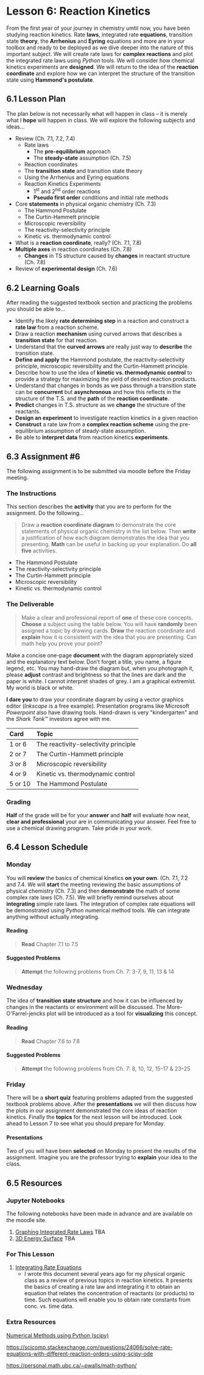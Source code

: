 # Lesson 6: Reaction Kinetics

From the first year of your journey in chemistry umtil now, you have been studying reaction kinetics. Rate **laws**, integrated rate **equations**, transition state **theory**, the **Arrhenius** and **Eyring** equations and more are in your toolbox and ready to be deployed as we dive deeper into the nature of this important subject. We will create rate laws for **complex reactions** and plot the integrated rate laws using *Python* tools. We will consider how chemical kinetics experiments are **designed**. We will return to the idea of the **reaction coordinate** and explore how we can interpret the structure of the transition state using **Hammond's postulate**.  

## 6.1 Lesson Plan
The plan below is not necessarily what will happen in class – it is merely what I **hope** will happen in class. We will explore the following subjects and ideas&hellip;

- Review (Ch. 7.1, 7.2, 7.4)
    - Rate laws 
        - The **pre-equilibrium** approach
        - The **steady-state** assumption (Ch. 7.5)
    - Reaction coordinates
    - The **transition state** and transition state theory
    - Using the Arrhenius and Eyring equations
    - Reaction Kinetics Experiments 
        - 1<sup>st</sup> and 2<sup>nd</sup> order reactions
        - **Pseudo first order** conditions and initial rate methods
- Core **statements** in physical organic chemistry (Ch. 7.3) 
    - The Hammond Postulate
    - The Curtin-Hammett principle
    - Microscopic reversibility
    - The reactivity-selectivity principle
    - Kinetic vs. thermodynamic control
- What is a **reaction coordinate**, really? (Ch. 7.1, 7.8)
- **Multiple axes** in reaction coordinates (Ch. 7.8) 
    - **Changes** in TS structure caused by **changes** in reactant structure (Ch. 7.8)
- Review of **experimental design** (Ch. 7.6) 

## 6.2 Learning Goals
After reading the suggested textbook section and practicing the problems you should be able to&hellip;

- Identify the likely **rate determining step** in a reaction and construct a **rate law** from a reaction scheme.
- Draw a reaction **mechanism** using curved arrows that describes a **transition state** for that reaction.
- Understand that the **curved arrows** are really just way to **describe** the transition state.
- **Define and apply** the Hammond postulate, the reactivity-selectivity principle, microscopic reversibility and the Curtin-Hammett principle.
- Describe how to use the idea of **kinetic vs. thermodynamic control** to provide a strategy for maximizing the yield of desired reaction products.
- Understand that changes in bonds as we pass through a transition state can be **concurrent** but **asynchronous** and how this reflects in the structure of the T.S. and the **path** of the **reaction coordinate**.
- **Predict** changes in T.S. structure as we **change** the structure of the reactants.
- **Design an experiment** to investigate reaction kinetics in a given reaction
- **Construct** a rate law from a **complex reaction scheme** using the pre-equilibrium
assumption of steady-state assumption.
- Be able to **interpret data** from reaction kinetics **experiments**.

## 6.3 Assignment \#6

The following assignment is to be submitted via moodle before the Friday meeting.

### The Instructions
This section describes the **activity** that you are to perform for the assignment. Do the following&hellip;

> Draw a **reaction coordinate diagram** to demonstrate the core statements of physical organic chemistry in the list below. Then **write** a justification of how each diagram demonstrates the idea that you presenting. **Math** can be useful in backing up your explanation. Do **all five** activities.
- The Hammond Postulate
- The reactivity-selectivity principle 
- The Curtin-Hammett principle
- Microscopic reversibility
- Kinetic vs. thermodynamic control

### The Deliverable

> Make a clear and professional report of **one** of these core concepts. **Choose** a subject using the table below. You will have **randomly** been assigned a topic by drawing cards. **Draw** the reaction coordinate and **explain** how it is consistent with the idea that you are presenting. Can math help you prove your point?

Make a concise one-page **document** with the diagram appropriately sized and the explanatory text below. Don’t forget a title, you name, a figure legend, etc. You may hand-draw the diagram but, when you photograph it, please **adjust** contrast and brightness so that the lines are dark and the paper is white. I cannot interpret shades of grey. I am a graphical extremist. My world is black or white.

**I dare you** to draw your coordinate diagram by using a vector graphics editor (*Inkscape* is a free example). Presentation programs like Microsoft *Powerpoint* also have drawing tools. Hand-drawn is very "kindergarten" and the *Shark Tank*&trade; investors agree with me.

| Card     |    Topic                              |
| :------- | :-------                              |
| 1 or 6   |  The reactivity-selectivity principle |
| 2 or 7   |  The Curtin-Hammett principle         |
| 3 or 8   |  Microscopic reversibility            |
| 4 or 9   |  Kinetic vs. thermodynamic control    |
| 5 or 10  |  The Hammond Postulate                |

### Grading

**Half** of the grade will be for your **answer** and **half** will evaluate how neat, **clear and professional** your are in communicating your answer. Feel free to use a chemical drawing program. Take pride in your work.

## 6.4 Lesson Schedule

### Monday 

You will **review** the basics of chemical kinetics **on your own**. (Ch. 7.1, 7.2 and 7.4. We will **start** the meeting reviewing the basic assumptions of physical chemistry (Ch. 7.3) and then **demonstrate** the math of some complex rate laws (Ch. 7.5). We will briefly remind ourselves about **integrating** simple rate laws. The integration of complex rate equations will be demonstrated using *Python* numerical method tools. We can integrate anything without actually integrating. 

#### Reading

> **Read** Chapter 7.1 to 7.5

#### Suggested Problems

> **Attempt** the following problems from Ch. 7: 3-7, 9, 11, 13 & 14

### Wednesday

The idea of **transition state structure** and how it can be influenced by changes in the reactants or environment will be discussed. The More-O'Farrel-jencks plot will be introduced as a tool for **visualizing** this concept.  

#### Reading

> **Read** Chapter 7.6 to 7.8

#### Suggested Problems

> **Attempt** the following problems from Ch. 7: 8, 10, 12, 15–17 & 23–25

### Friday

There will be a **short quiz** featuring problems adapted from the suggested textbook problems above. After the **presentations** we will then discuss how the plots in our assignment demonstrated the core ideas of reaction kinetics. Finally the **topics** for the next lesson will be introduced. Look ahead to Lesson 7 to see what you should prepare for Monday.

#### Presentations

Two of you will have been **selected** on Monday to present the results of the assignment. Imagine you are the professor trying to **explain** your idea to the class.

## 6.5 Resources

### Jupyter Notebooks

The following notebooks have been made in advance and are available on the moodle site.
1. [Graphing Integrated Rate Laws](Resource_Moodle_Link.md)  TBA
2. [3D Energy Surface](Resource_Moodle_Link.md)  TBA 

### For This Lesson

1. [Integrating Rate Equations](Resource_Moodle_Link.md)  
    - I wrote this document several years ago for my physical organic class as a review of previous topics in reaction kinetics. It presents the basics of creating a rate law and integrating it to obtain an equation that relates the concentration of reactants (or products) to time. Such equations will enable you to obtain rate constants from conc. vs. time data.

 ### Extra Resources

[Numerical Methods using Python (scipy)](https://www.southampton.ac.uk/~fangohr/teaching/python/book/html/16-scipy.html)

https://scicomp.stackexchange.com/questions/24066/solve-rate-equations-with-different-reaction-orders-using-scipy-ode

https://personal.math.ubc.ca/~pwalls/math-python/

